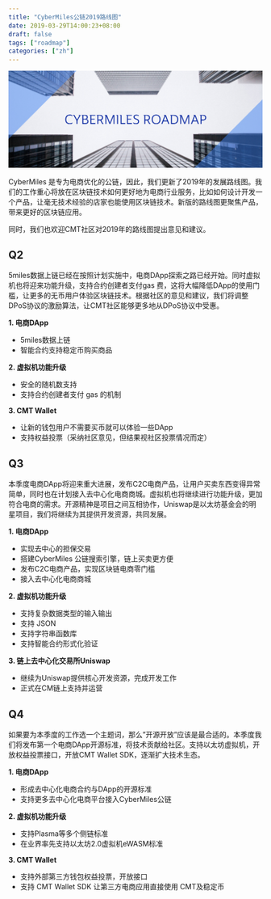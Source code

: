 ```yaml
---
title: "CyberMiles公链2019路线图"
date: 2019-03-29T14:00:23+08:00
draft: false
tags: ["roadmap"] 
categories: ["zh"] 
---
```


![](/images/20190329-roadmap-01.png)

CyberMiles 是专为电商优化的公链，因此，我们更新了2019年的发展路线图。我们的工作重心将放在区块链技术如何更好地为电商行业服务，比如如何设计开发一个产品，让毫无技术经验的店家也能使用区块链技术。新版的路线图更聚焦产品，带来更好的区块链应用。

同时，我们也欢迎CMT社区对2019年的路线图提出意见和建议。

## Q2

5miles数据上链已经在按照计划实施中，电商DApp探索之路已经开始。同时虚拟机也将迎来功能升级，支持合约创建者支付gas 费，这将大幅降低DApp的使用门槛，让更多的无币用户体验区块链技术。根据社区的意见和建议，我们将调整DPoS协议的激励算法，让CMT社区能够更多地从DPoS协议中受惠。

**1. 电商DApp**
* 5miles数据上链
* 智能合约支持稳定币购买商品

**2. 虚拟机功能升级**
* 安全的随机数支持
* 支持合约创建者支付 gas 的机制

**3. CMT Wallet**
* 让新的钱包用户不需要买币就可以体验一些DApp
* 支持权益投票（采纳社区意见，但结果视社区投票情况而定）


## Q3

本季度电商DApp将迎来重大进展，发布C2C电商产品，让用户买卖东西变得异常简单，同时也在计划接入去中心化电商商城。虚拟机也将继续进行功能升级，更加符合电商的需求。开源精神是项目之间互相协作，Uniswap是以太坊基金会的明星项目，我们将继续为其提供开发资源，共同发展。

**1. 电商DApp**
* 实现去中心的担保交易
* 搭建CyberMiles 公链搜索引擎，链上买卖更方便
* 发布C2C电商产品，实现区块链电商零门槛
* 接入去中心化电商商城

**2. 虚拟机功能升级**
* 支持复杂数据类型的输入输出
* 支持 JSON
* 支持字符串函数库
* 支持智能合约形式化验证

**3. 链上去中心化交易所Uniswap**
* 继续为Uniswap提供核心开发资源，完成开发工作
* 正式在CM链上支持并运营


## Q4
如果要为本季度的工作选一个主题词，那么”开源开放”应该是最合适的。本季度我们将发布第一个电商DApp开源标准，将技术贡献给社区。支持以太坊虚拟机，开放权益投票接口，开放CMT Wallet SDK，逐渐扩大技术生态。

**1. 电商DApp**

* 形成去中心化电商合约与DApp的开源标准
* 支持更多去中心化电商平台接入CyberMiles公链


**2. 虚拟机功能升级**

* 支持Plasma等多个侧链标准
* 在业界率先支持以太坊2.0虚拟机eWASM标准


**3. CMT Wallet**

* 支持外部第三方钱包权益投票，开放接口
* 支持 CMT Wallet SDK 让第三方电商应用直接使用 CMT及稳定币





